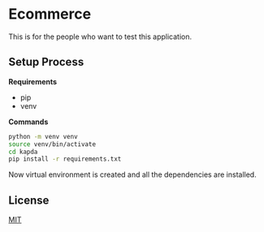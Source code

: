 # Ecommerce

This is for the people who want to test this application.

## Setup Process

**Requirements** 
- pip
- venv 

**Commands**

```bash
python -m venv venv
source venv/bin/activate
cd kapda 
pip install -r requirements.txt
```
Now virtual environment is created and all the dependencies are installed.

## License
[MIT](https://choosealicense.com/licenses/mit/)